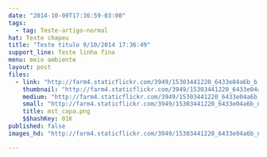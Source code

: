 ```yaml
---
date: "2014-10-09T17:36:59-03:00"
tags:
  - tag: Teste-artigo-normal
hat: Teste chapeu
title: "Teste titulo 9/10/2014 17:36:49"
support_line: Teste linha fina
menu: meio ambiente
layout: post
files:
  - link: "http://farm4.staticflickr.com/3949/15303441220_6433e04a6b_b.jpg"
    thumbnail: "http://farm4.staticflickr.com/3949/15303441220_6433e04a6b_t.jpg"
    medium: "http://farm4.staticflickr.com/3949/15303441220_6433e04a6b_z.jpg"
    small: "http://farm4.staticflickr.com/3949/15303441220_6433e04a6b_n.jpg"
    title: mst_capa.png
    $$hashKey: 01K
published: false
images_hd: "http://farm4.staticflickr.com/3949/15303441220_6433e04a6b_n.jpg"

---
```

